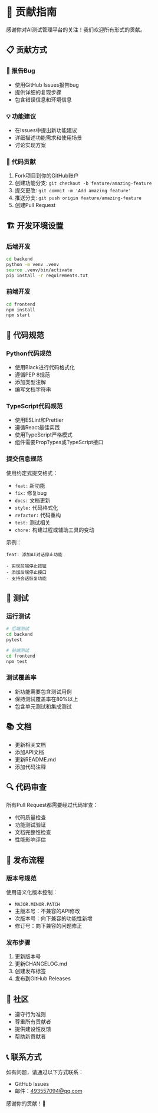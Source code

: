 # 🤝 贡献指南

感谢你对AI测试管理平台的关注！我们欢迎所有形式的贡献。

## 📋 贡献方式

### 🐛 报告Bug
- 使用GitHub Issues报告bug
- 提供详细的复现步骤
- 包含错误信息和环境信息

### 💡 功能建议
- 在Issues中提出新功能建议
- 详细描述功能需求和使用场景
- 讨论实现方案

### 🔧 代码贡献
1. Fork项目到你的GitHub账户
2. 创建功能分支: `git checkout -b feature/amazing-feature`
3. 提交更改: `git commit -m 'Add amazing feature'`
4. 推送分支: `git push origin feature/amazing-feature`
5. 创建Pull Request

## 🏗️ 开发环境设置

### 后端开发
```bash
cd backend
python -m venv .venv
source .venv/bin/activate
pip install -r requirements.txt
```

### 前端开发
```bash
cd frontend
npm install
npm start
```

## 📝 代码规范

### Python代码规范
- 使用Black进行代码格式化
- 遵循PEP 8规范
- 添加类型注解
- 编写文档字符串

### TypeScript代码规范
- 使用ESLint和Prettier
- 遵循React最佳实践
- 使用TypeScript严格模式
- 组件需要PropTypes或TypeScript接口

### 提交信息规范
使用约定式提交格式：
- `feat:` 新功能
- `fix:` 修复bug
- `docs:` 文档更新
- `style:` 代码格式化
- `refactor:` 代码重构
- `test:` 测试相关
- `chore:` 构建过程或辅助工具的变动

示例：
```
feat: 添加AI对话停止功能

- 实现前端停止按钮
- 添加后端停止接口
- 支持会话恢复功能
```

## 🧪 测试

### 运行测试
```bash
# 后端测试
cd backend
pytest

# 前端测试
cd frontend
npm test
```

### 测试覆盖率
- 新功能需要包含测试用例
- 保持测试覆盖率在80%以上
- 包含单元测试和集成测试

## 📚 文档

- 更新相关文档
- 添加API文档
- 更新README.md
- 添加代码注释

## 🔍 代码审查

所有Pull Request都需要经过代码审查：
- 代码质量检查
- 功能测试验证
- 文档完整性检查
- 性能影响评估

## 🎯 发布流程

### 版本号规范
使用语义化版本控制：
- `MAJOR.MINOR.PATCH`
- 主版本号：不兼容的API修改
- 次版本号：向下兼容的功能性新增
- 修订号：向下兼容的问题修正

### 发布步骤
1. 更新版本号
2. 更新CHANGELOG.md
3. 创建发布标签
4. 发布到GitHub Releases

## 💬 社区

- 遵守行为准则
- 尊重所有贡献者
- 提供建设性反馈
- 帮助新贡献者

## 📞 联系方式

如有问题，请通过以下方式联系：
- GitHub Issues
- 邮件：493557094@qq.com

感谢你的贡献！🎉
